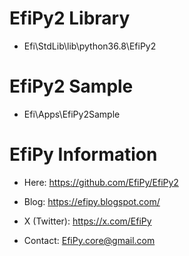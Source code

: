# EfiPy2 Library
* Efi\StdLib\lib\python36.8\EfiPy2

# EfiPy2 Sample
* Efi\Apps\EfiPy2Sample

# EfiPy Information

* Here: https://github.com/EfiPy/EfiPy2
* Blog: https://efipy.blogspot.com/
* X (Twitter): https://x.com/EfiPy

* Contact: EfiPy.core@gmail.com
